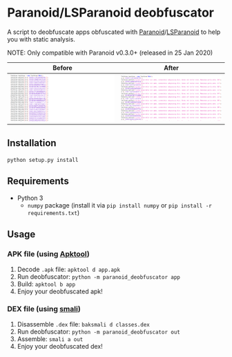 # Paranoid/LSParanoid deobfuscator

A script to deobfuscate apps obfuscated with [Paranoid]/[LSParanoid] to help you with static analysis.

NOTE: Only compatible with Paranoid v0.3.0+ (released in 25 Jan 2020)

|            Before             |            After            |
| :---------------------------: | :-------------------------: |
| ![Before](.assets/before.png) | ![After](.assets/after.png) |

## Installation

<!-- `pip install paranoid-deobfuscator` SOON -->

`python setup.py install`

## Requirements

- Python 3
  - `numpy` package (install it via `pip install numpy` or `pip install -r requirements.txt`)

## Usage

### APK file (using [Apktool])

1. Decode `.apk` file: `apktool d app.apk`
2. Run deobfuscator: `python -m paranoid_deobfuscator app` <!-- `paranoid-deobfuscator app` (or `python -m paranoid_deobfuscator app`) -->
3. Build: `apktool b app`
4. Enjoy your deobfuscated apk!

### DEX file (using [smali])

1. Disassemble `.dex` file: `baksmali d classes.dex`
2. Run deobfuscator: `python -m paranoid_deobfuscator out` <!-- `paranoid-deobfuscator out` (or `python -m paranoid_deobfuscator out`) -->
3. Assemble: `smali a out`
4. Enjoy your deobfuscated dex!

[paranoid]: https://github.com/MichaelRocks/paranoid
[lsparanoid]: https://github.com/LSPosed/LSParanoid
[apktool]: https://github.com/iBotPeaches/Apktool
[smali]: https://github.com/google/smali
